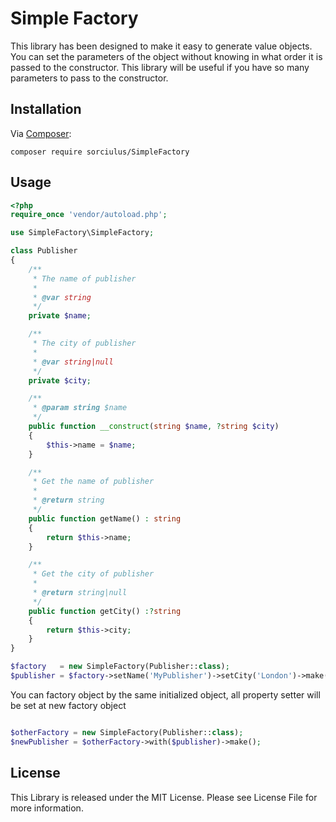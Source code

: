 Simple Factory
=======================

This library has been designed to make it easy to generate value objects. You can set the parameters of the object without knowing in what order it is passed to the constructor. This library will be useful if you have so many parameters to pass to the constructor.

## Installation

Via [Composer](http://getcomposer.org/):

```
composer require sorciulus/SimpleFactory
```
## Usage

```php
<?php
require_once 'vendor/autoload.php';

use SimpleFactory\SimpleFactory;

class Publisher
{
    /**
     * The name of publisher
     *
     * @var string
     */
    private $name;

    /**
     * The city of publisher
     *
     * @var string|null
     */
    private $city;

    /**
     * @param string $name
     */
    public function __construct(string $name, ?string $city)
    {
        $this->name = $name;
    }

    /**
     * Get the name of publisher
     *
     * @return string
     */
    public function getName() : string
    {
        return $this->name;
    }

    /**
     * Get the city of publisher
     *
     * @return string|null
     */
    public function getCity() :?string
    {
        return $this->city;
    }
}

$factory   = new SimpleFactory(Publisher::class);
$publisher = $factory->setName('MyPublisher')->setCity('London')->make();

```
You can factory object by the same initialized object, all property setter will be set at new factory object

```php

$otherFactory = new SimpleFactory(Publisher::class);
$newPublisher = $otherFactory->with($publisher)->make();

```

License
----
This Library is released under the MIT License. Please see License File for more information.